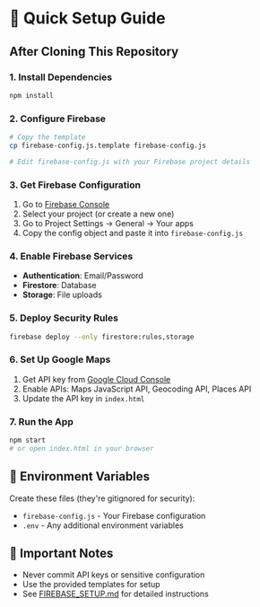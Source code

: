 # 🚀 Quick Setup Guide

## After Cloning This Repository

### 1. Install Dependencies
```bash
npm install
```

### 2. Configure Firebase
```bash
# Copy the template
cp firebase-config.js.template firebase-config.js

# Edit firebase-config.js with your Firebase project details
```

### 3. Get Firebase Configuration
1. Go to [Firebase Console](https://console.firebase.google.com)
2. Select your project (or create a new one)
3. Go to Project Settings → General → Your apps
4. Copy the config object and paste it into `firebase-config.js`

### 4. Enable Firebase Services
- **Authentication**: Email/Password
- **Firestore**: Database
- **Storage**: File uploads

### 5. Deploy Security Rules
```bash
firebase deploy --only firestore:rules,storage
```

### 6. Set Up Google Maps
1. Get API key from [Google Cloud Console](https://console.cloud.google.com)
2. Enable APIs: Maps JavaScript API, Geocoding API, Places API
3. Update the API key in `index.html`

### 7. Run the App
```bash
npm start
# or open index.html in your browser
```

## 🔑 Environment Variables
Create these files (they're gitignored for security):
- `firebase-config.js` - Your Firebase configuration
- `.env` - Any additional environment variables

## 📝 Important Notes
- Never commit API keys or sensitive configuration
- Use the provided templates for setup
- See [FIREBASE_SETUP.md](FIREBASE_SETUP.md) for detailed instructions
